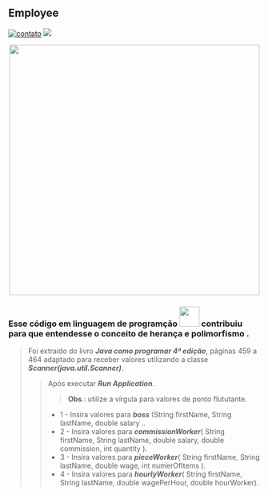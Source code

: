 ## Employee
[![contato](https://img.shields.io/badge/Windows-0078D6?style=for-the-badge&logo=windows&logoColor=white)]()
[![](https://img.shields.io/badge/Ubuntu-E95420?style=for-the-badge&logo=ubuntu&logoColor=white)]()</p>



<div align="center">
  <img src="" width="500px"/>
       </div>


 <p><h3> Esse código em linguagem de programção <img src="https://cdn.jsdelivr.net/gh/devicons/devicon/icons/java/java-plain-wordmark.svg" 
 width"40" height="40"/> contribuiu para que entendesse o conceito de herança e polimorfismo   
.</h3></p>
 <p></p>

>   Foi extraído do livro ***Java como programar 4ª edição***, páginas 459 a 464
     adaptado para receber valores utilizando a classe ***Scanner(java.util.Scanner)***.
>> Após executar ***Run Application***.
>>> **Obs**.: utilize a vírgula para valores de ponto flututante. 
>>- 1 - Insira valores para ***boss*** (String firstName, String lastName, double salary ..
>>- 2 - Insira valores para ***commissionWorker***( String firstName, String lastName, double salary, double commission, int quantity ).
>>- 3 - Insira valores para ***pieceWorker***( String firstName, String lastName, double wage,  int numerOfItems ).
>>- 4 - Insira valores para ***hourlyWorker***( String firstName, String lastName, double wagePerHour, double hourWorker).
